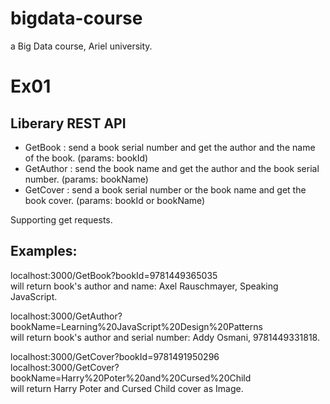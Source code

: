 # bigdata-course
a Big Data course, Ariel university.

# Ex01
## Liberary REST API
 * GetBook : send a book serial number and get the author and the name of the book. (params: bookId)
 * GetAuthor : send the book name and get the author and the book serial number. (params: bookName)
 * GetCover : send a book serial number or the book name and get the book cover. (params: bookId or bookName)

Supporting get requests.
## Examples:
localhost:3000/GetBook?bookId=9781449365035 <br />
will return book's author and name: Axel Rauschmayer, Speaking JavaScript.

localhost:3000/GetAuthor?bookName=Learning%20JavaScript%20Design%20Patterns<br />
will return book's author and serial number: Addy Osmani, 9781449331818.

localhost:3000/GetCover?bookId=9781491950296<br />
localhost:3000/GetCover?bookName=Harry%20Poter%20and%20Cursed%20Child<br />
will return Harry Poter and Cursed Child cover as Image.

